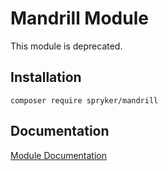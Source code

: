 # Mandrill Module

This module is deprecated.

## Installation

```
composer require spryker/mandrill
```

## Documentation

[Module Documentation](https://academy.spryker.com/developing_with_spryker/module_guide/modules.html)
